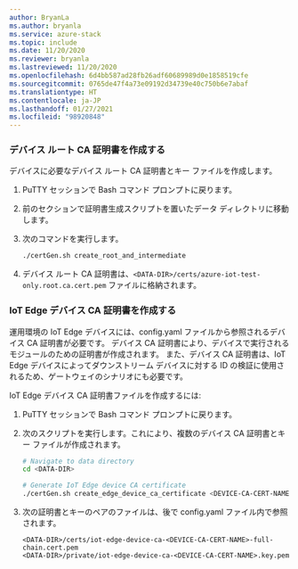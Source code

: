 ```yaml
---
author: BryanLa
ms.author: bryanla
ms.service: azure-stack
ms.topic: include
ms.date: 11/20/2020
ms.reviewer: bryanla
ms.lastreviewed: 11/20/2020
ms.openlocfilehash: 6d4bb587ad28fb26adf60689989d0e1858519cfe
ms.sourcegitcommit: 0765de47f4a73e09192d34739e40c750b6e7abaf
ms.translationtype: HT
ms.contentlocale: ja-JP
ms.lasthandoff: 01/27/2021
ms.locfileid: "98920848"
---
```

### <a name="create-a-device-root-ca-certificate"></a>デバイス ルート CA 証明書を作成する

デバイスに必要なデバイス ルート CA 証明書とキー ファイルを作成します。 

1. PuTTY セッションで Bash コマンド プロンプトに戻ります。
2. 前のセクションで証明書生成スクリプトを置いたデータ ディレクトリに移動します。
3. 次のコマンドを実行します。

   ```bash
   ./certGen.sh create_root_and_intermediate
   ```

4. デバイス ルート CA 証明書は、`<DATA-DIR>/certs/azure-iot-test-only.root.ca.cert.pem` ファイルに格納されます。

### <a name="create-the-iot-edge-device-ca-certificate"></a>IoT Edge デバイス CA 証明書を作成する

運用環境の IoT Edge デバイスには、config.yaml ファイルから参照されるデバイス CA 証明書が必要です。 デバイス CA 証明書により、デバイスで実行されるモジュールのための証明書が作成されます。 また、デバイス CA 証明書は、IoT Edge デバイスによってダウンストリーム デバイスに対する ID の検証に使用されるため、ゲートウェイのシナリオにも必要です。

IoT Edge デバイス CA 証明書ファイルを作成するには:

1. PuTTY セッションで Bash コマンド プロンプトに戻ります。
2. 次のスクリプトを実行します。これにより、複数のデバイス CA 証明書とキー ファイルが作成されます。 

   ```bash
   # Navigate to data directory
   cd <DATA-DIR>
   
   # Generate IoT Edge device CA certificate 
   ./certGen.sh create_edge_device_ca_certificate <DEVICE-CA-CERT-NAME>
   ```

3.  次の証明書とキーのペアのファイルは、後で config.yaml ファイル内で参照されます。

    `<DATA-DIR>/certs/iot-edge-device-ca-<DEVICE-CA-CERT-NAME>-full-chain.cert.pem`  
    `<DATA-DIR>/private/iot-edge-device-ca-<DEVICE-CA-CERT-NAME>.key.pem`


